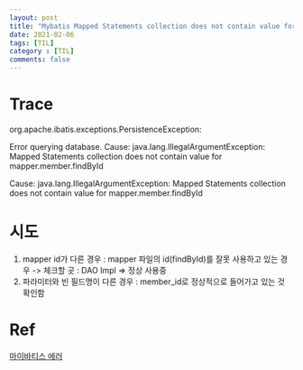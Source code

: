 ```yaml
---
layout: post
title: "Mybatis Mapped Statements collection does not contain value for"
date: 2021-02-06
tags: [TIL]
category : [TIL]
comments: false
---
```




# Trace

org.apache.ibatis.exceptions.PersistenceException: 

Error querying database.  Cause: java.lang.IllegalArgumentException: Mapped Statements collection does not contain value for mapper.member.findById

Cause: java.lang.IllegalArgumentException: Mapped Statements collection does not contain value for mapper.member.findById



# 시도

1. mapper id가 다른 경우 : mapper 파일의 id(findById)를 잘못 사용하고 있는 경우 -> 체크할 곳 : DAO Impl  => 정상 사용중
2. 파라미터와 빈 필드명이 다른 경우 : member_id로 정상적으로 들어가고 있는 것 확인함





# Ref

[마이바티스 에러](http://blog.naver.com/PostView.nhn?blogId=javaking75&logNo=220315971085)